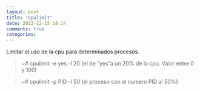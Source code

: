 ```yaml
---
layout: post
title: "cpulimit"
date: 2013-12-15 18:14
comments: true
categories: 
---
```

Limitar el uso de la cpu para determinados procesos.

>~# cpulimit -e yes -l 20 (el de “yes”a un 20% de la cpu. Valor entre 0 y 100)

>~# cpulimit -p PID -l 50 (el proceso con el numero PID al 50%)

